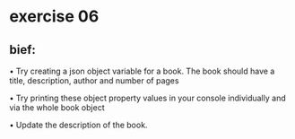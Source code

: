 # exercise 06
## bief:
• Try creating a json object variable for a book. The book should
have a title, description, author and number of pages

• Try printing these object property values in your console
individually and via the whole book object

• Update the description of the book.